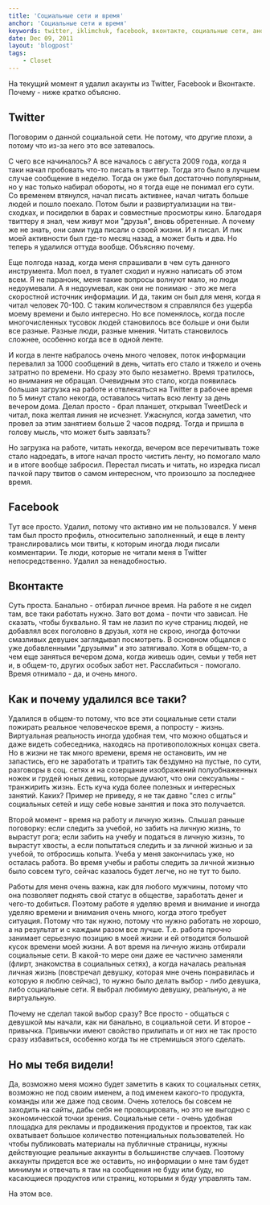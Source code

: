 ```yaml
---
title: 'Социальные сети и время'
anchor: 'Социальные сети и время'
keywords: twitter, iklimchuk, facebook, вконтакте, социальные сети, анонимность, время, жизнь
date: Dec 09, 2011
layout: 'blogpost'
tags:
    - Closet
---
```


На текущий момент я удалил акаунты из Twitter, Facebook и Вконтакте. Почему - ниже кратко объясню.

<!-- cut -->

## Twitter

Поговорим о данной социальной сети. Не потому, что другие плохи, а потому что из-за него это все затевалось.

С чего все начиналось? А все началось с августа 2009 года, когда я таки начал пробовать что-то писать в твиттер. Тогда это было в лучшем случае сообщение в неделю. Тогда он уже был достаточно популярным, но у нас только набирал обороты, но я тогда еще не понимал его сути. Со временем втянулся, начал писать активнее, начал читать больше людей и пошло поехало. Потом были и развиртуализации на тви-сходках, и посиделки в барах и совместные просмотры кино. Благодаря твиттеру я знал, чем живут мои "друзья", вновь обретенные. А почему же не знать, они сами туда писали о своей жизни. И я писал. И пик моей активности был где-то месяц назад, а может быть и два. Но теперь я удалился оттуда вообще. Объясняю почему.

Еще полгода назад, когда меня спрашивали в чем суть данного инструмента. Мол поел, в туалет сходил и нужно написать об этом всем. Я не параноик, меня такие вопросы волнуют мало, но люди недоумевали. А я недоумевал, как они не понимаю - это же мега скоростной источник информации. И да, таким он был для меня, когда я читал человек 70-100. С таким количеством я справлялся без ущерба моему времени и было интересно. Но все поменялось, когда после многочисленных тусовок людей становилось все больше и они были все разные. Разные люди, разные мнения. Читать становилось сложнее, особенно когда все в одной ленте.

И когда в ленте набралось очень много человек, поток информации перевалил за 1000 сообщений в день, читать его стало и тяжело и очень затратно по времени. Но сразу это было незаметно. Время тратилось, но внимания не обращал. Очевидным это стало, когда появилась большая загрузка на работе и отвлекаться на Twitter в рабочее время по 5 минут стало некогда, оставалось читать всю ленту за день вечером дома. Делал просто - брал планшет, открывал TweetDeck и читал, пока желтая линия не исчезнет. Ужаснулся, когда заметил, что провел за этим занятием больше 2 часов подряд. Тогда и пришла в голову мысль, что может быть завязать?

Но загрузка на работе, читать некогда, вечером все перечитывать тоже стало надоедать, в итоге начал просто чистить ленту, но помогало мало и в итоге вообще забросил. Перестал писать и читать, но изредка писал пачкой пару твитов о самом интересном, что произошло за последнее время.

## Facebook

Тут все просто. Удалил, потому что активно им не пользовался. У меня там был просто профиль, относительно заполненный, и еще в ленту транслировались мои твиты, к которым иногда люди писали комментарии. Те люди, которые не читали меня в Twitter непосредственно. Удалил за ненадобностью.

## Вконтакте

Суть проста. Банально - отбирал личное время. На работе я не сидел там, все таки работать нужно. Зато вот дома - почти что зависал. Не сказать, чтобы буквально. Я там не лазил по куче страниц людей, не добавлял всех поголовно в друзья, хотя не скрою, иногда фоточки смазливых девушек заглядывал посмотреть. В основном общался с уже добавленными "друзьями" и это затягивало. Хотя в общем-то, а чем еще заняться вечером дома, когда живешь один, семьи у тебя нет и, в общем-то, других особых забот нет. Расслабиться - помогало. Время отнимало - да, и очень много.

## Как и почему удалился все таки?

Удалился в общем-то потому, что все эти социальные сети стали пожирать реальное человеческое время, а попросту - жизнь. Виртуальная реальность иногда удобная тем, что можно общаться и даже видеть собеседника, находясь на противоположных концах света. Но в жизни не так много времени, время не остановить, им не запастись, его не заработать и тратить так бездумно на пустые, по сути, разговоры в соц. сетях и на созерцание изображений полуобнаженных ножек и грудей юных девиц, которые думают, что они сексуальны - транжирить жизнь. Есть куча куда более полезных и интересных занятий. Каких? Пример не приведу, я не так давно "слез с иглы" социальных сетей и ищу себе новые занятия и пока это получается.

Второй момент - время на работу и личную жизнь. Слышал раньше поговорку: если следить за учебой, но забить на личную жизнь, то вырастут рога; если забить на учебу и податься в личную жизнь, то вырастут хвосты, а если попытаться следить и за личной жизнью и за учебой, то отбросишь копыта. Учеба у меня закончилась уже, но осталась работа. Во время учебы и работы следить за личной жизнью было совсем туго, сейчас казалось будет легче, но не тут то было.

Работы для меня очень важна, как для любого мужчины, потому что она позволяет поднять свой статус в обществе, заработать денег и чего-то добиться. Поэтому работе я уделяю время и внимание и иногда уделяю времени и внимания очень много, когда этого требует ситуация. Потому что так нужно, потому что нужно работать не хорошо, а на результат и с каждым разом все лучше. Т.е. работа прочно занимает серьезную позицию в моей жизни и ей отводится большой кусок времени моей жизни. А вот время на личную жизнь отбирали социальные сети. В какой-то мере они даже ее частично заменяли (флирт, знакомства в социальных сетях), а когда началась реальная личная жизнь (повстречал девушку, которая мне очень понравилась и которую я люблю сейчас), то нужно было делать выбор - либо девушка, либо социальные сети. Я выбрал любимую девушку, реальную, а не виртуальную.

Почему не сделал такой выбор сразу? Все просто - общаться с девушкой мы начали, как ни банально, в социальной сети. И второе - привычка. Привычки имеют свойство прилипать и от них не так просто сразу избавиться, особенно когда ты не стремишься этого сделать.

## Но мы тебя видели!

Да, возможно меня можно будет заметить в каких то социальных сетях, возможно не под своим именем, а под именем какого-то продукта, команды или же даже под своим. Очень хотелось бы совсем не заходить на сайты, дабы себя не провоцировать, но это не выгодно с экономической точки зрения. Социальные сети - очень удобная площадка для рекламы и продвижения продуктов и проектов, так как охватывает большое количество потенциальных пользователей. Но чтобы публиковать материалы на публичные страницы, нужны действующие реальные аккаунты в большинстве случаев. Поэтому аккаунты придется все же оставить, но информации о мне там будет минимум и отвечать я там на сообщения не буду или буду, но касающиеся продуктов или страниц, которыми я буду управлять там.

На этом все.

